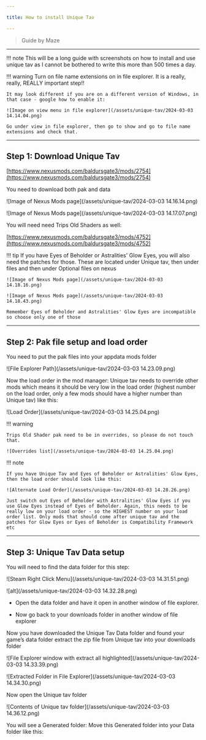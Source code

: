 ```yaml
---

title: How to install Unique Tav

---
```


> Guide by Maze

---

!!! note
    This will be a long guide with screenshots on how to install and use unique tav as I cannot be bothered to write this more than 500 times a day. 

!!! warning
    Turn on file name extensions on in file explorer. It is a really, really, REALLY important step!!

    It may look different if you are on a different version of Windows, in that case - google how to enable it:

    ![Image on view menu in file explorer](/assets/unique-tav/2024-03-03 14.14.04.png)

    Go under view in file explorer, then go to show and go to file name extensions and check that.

---

## Step 1: Download Unique Tav

[https://www.nexusmods.com/baldursgate3/mods/2754](https://www.nexusmods.com/baldursgate3/mods/2754)

You need to download both pak and data

![Image of Nexus Mods page](/assets/unique-tav/2024-03-03 14.16.14.png)

![Image of Nexus Mods page](/assets/unique-tav/2024-03-03 14.17.07.png)

You will need need Trips Old Shaders as well: 

[https://www.nexusmods.com/baldursgate3/mods/4752](https://www.nexusmods.com/baldursgate3/mods/4752)

!!! tip
    If you have Eyes of Beholder or Astralities' Glow Eyes, you will also need the patches for those. These are located under Unique tav, then under files and then under Optional files on nexus

    ![Image of Nexus Mods page](/assets/unique-tav/2024-03-03 14.18.16.png)

    ![Image of Nexus Mods page](/assets/unique-tav/2024-03-03 14.18.43.png)

    Remember Eyes of Beholder and Astralities' Glow Eyes are incompatible so choose only one of those

---

## Step 2: Pak file setup and load order

You need to put the pak files into your appdata mods folder

![File Explorer Path](/assets/unique-tav/2024-03-03 14.23.09.png)

Now the load order in the mod manager: Unique tav needs to override other mods which means it should be very low in the load order (highest number on the load order, only a few mods should have a higher number than Unique tav) like this:

![Load Order](/assets/unique-tav/2024-03-03 14.25.04.png)

!!! warning
    
    Trips Old Shader pak need to be in overrides, so please do not touch that.

    ![Overrides list](/assets/unique-tav/2024-03-03 14.25.04.png)

!!! note
    
    If you have Unique Tav and Eyes of Beholder or Astralities' Glow Eyes, then the load order should look like this: 

    ![Alternate Load Order](/assets/unique-tav/2024-03-03 14.28.26.png)

    Just switch out Eyes of Beholder with Astralities' Glow Eyes if you use Glow Eyes instead of Eyes of Beholder. Again, this needs to be really low on your load order - so the HIGHEST number on your load order list. Only mods that should come after unique tav and the patches for Glow Eyes or Eyes of Beholder is Compatibility Framework etc

---

## Step 3: Unique Tav Data setup

You will need to find the data folder for this step:

![Steam Right Click Menu](/assets/unique-tav/2024-03-03 14.31.51.png)

![alt](/assets/unique-tav/2024-03-03 14.32.28.png)

 - Open the data folder and have it open in another window of file explorer. 

 - Now go back to your downloads folder in another window of file explorer

Now you have downloaded the Unique Tav Data folder and found your game’s data folder extract the zip file from Unique tav into your downloads folder

![File Explorer window with extract all highlighted](/assets/unique-tav/2024-03-03 14.33.39.png)

![Extracted Folder in File Explorer](/assets/unique-tav/2024-03-03 14.34.30.png)

Now open the Unique tav folder

![Contents of Unique tav folder](/assets/unique-tav/2024-03-03 14.36.12.png)

You will see a Generated folder: Move this Generated folder into your Data folder like this: